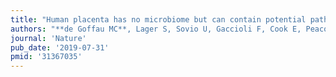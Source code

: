 ```yaml
---
title: "Human placenta has no microbiome but can contain potential pathogens"
authors: "**de Goffau MC**, Lager S, Sovio U, Gaccioli F, Cook E, Peacock SJ, **Parkhill J**, Charnock-Jones DS, Smith GCS."
journal: 'Nature'
pub_date: '2019-07-31'
pmid: '31367035'
---
```

